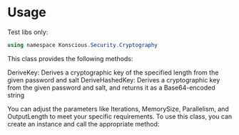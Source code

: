 # Usage

Test libs only:

```Powershell
using namespace Konscious.Security.Cryptography

```

This class provides the following methods:

DeriveKey: Derives a cryptographic key of the specified length from the given password and salt
DeriveHashedKey: Derives a cryptographic key from the given password and salt, and returns it as a Base64-encoded string

You can adjust the parameters like Iterations, MemorySize, Parallelism, and OutputLength to meet your specific requirements.
To use this class, you can create an instance and call the appropriate method:
